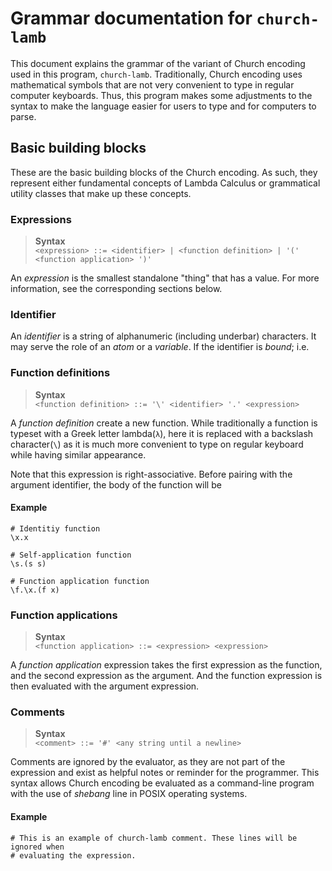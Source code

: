 # Grammar documentation for `church-lamb`

This document explains the grammar of the variant of Church encoding used in
this program, `church-lamb`. Traditionally, Church encoding uses mathematical
symbols that are not very convenient to type in regular computer keyboards.
Thus, this program makes some adjustments to the syntax to make the language
easier for users to type and for computers to parse.

## Basic building blocks

These are the basic building blocks of the Church encoding. As such, they
represent either fundamental concepts of Lambda Calculus or grammatical
utility classes that make up these concepts.

### Expressions

> **Syntax** \
> `<expression> ::= <identifier> | <function definition> | '(' <function application> ')'`

An _expression_ is the smallest standalone "thing" that has a value. For more
information, see the corresponding sections below.

### Identifier

An _identifier_ is a string of alphanumeric (including underbar) characters. It
may serve the role of an _atom_ or a _variable_. If the identifier is _bound_;
i.e. 


### Function definitions

> **Syntax** \
> `<function definition> ::= '\' <identifier> '.' <expression>`

A _function definition_ create a new function. While traditionally a function is
typeset with a Greek letter lambda(`λ`), here it is replaced with a backslash
character(`\`) as it is much more convenient to type on regular keyboard while
having similar appearance.

Note that this expression is right-associative. Before pairing with the argument
identifier, the body of the function will be


#### Example

```
# Identitiy function
\x.x

# Self-application function
\s.(s s)

# Function application function
\f.\x.(f x)
```

### Function applications

> **Syntax** \
> `<function application> ::= <expression> <expression>`

A _function application_ expression takes the first expression as the function,
and the second expression as the argument. And the function expression is then
evaluated with the argument expression.

### Comments

> **Syntax** \
> `<comment> ::= '#' <any string until a newline>`

Comments are ignored by the evaluator, as they are not part of the expression
and exist as helpful notes or reminder for the programmer. This syntax allows
Church encoding be evaluated as a command-line program with the use of
_shebang_ line in POSIX operating systems.

#### Example

```
# This is an example of church-lamb comment. These lines will be ignored when
# evaluating the expression.
```
